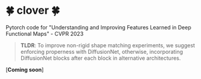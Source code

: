 # :four_leaf_clover: clover :four_leaf_clover:
Pytorch code for "Understanding and Improving Features Learned in Deep Functional Maps" - CVPR 2023

> **TLDR**: To improve non-rigid shape matching experiments, we suggest enforcing properness with DiffusionNet, otherwise, incorporating DiffusionNet blocks after each block in alternative architectures.


[**Coming soon**]
